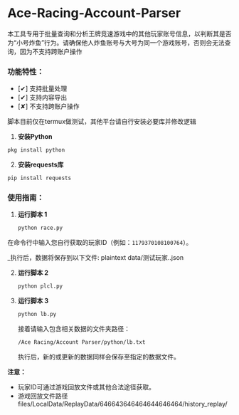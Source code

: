 # Ace-Racing-Account-Parser

本工具专用于批量查询和分析王牌竞速游戏中的其他玩家账号信息，以判断其是否为“小号炸鱼”行为。请确保他人炸鱼账号与大号为同一个游戏账号，否则会无法查询，因为不支持跨账户操作

### 功能特性：
- [✔] 支持批量处理
- [✔] 支持内容导出
- [✘] 不支持跨账户操作

脚本目前仅在termux做测试，其他平台请自行安装必要库并修改逻辑
1. **安装Python**
```bash
pkg install python
```
2. **安装requests库**
```bash
pip install requests
```
### 使用指南：

1. **运行脚本 1**
   ```bash
   python race.py
   ```

  在命令行中输入您自行获取的玩家ID（例如：`1179370108100764`）。
   
   _执行后，数据将保存到以下文件:
   plaintext
   data/测试玩家..json
   
2. **运行脚本 2**
   ```bash
   python plcl.py
   ```

3. **运行脚本 3**
   ```bash
   python lb.py
   ```
   接着请输入包含相关数据的文件夹路径：
   
   ```bash
   /Ace Racing/Account Parser/python/lb.txt
   ```
   执行后，新的或更新的数据同样会保存至指定的数据文件。

**注意：**
- 玩家ID可通过游戏回放文件或其他合法途径获取。
- 游戏回放文件路径files/LocalData/ReplayData/646643646464644646464/history_replay/
